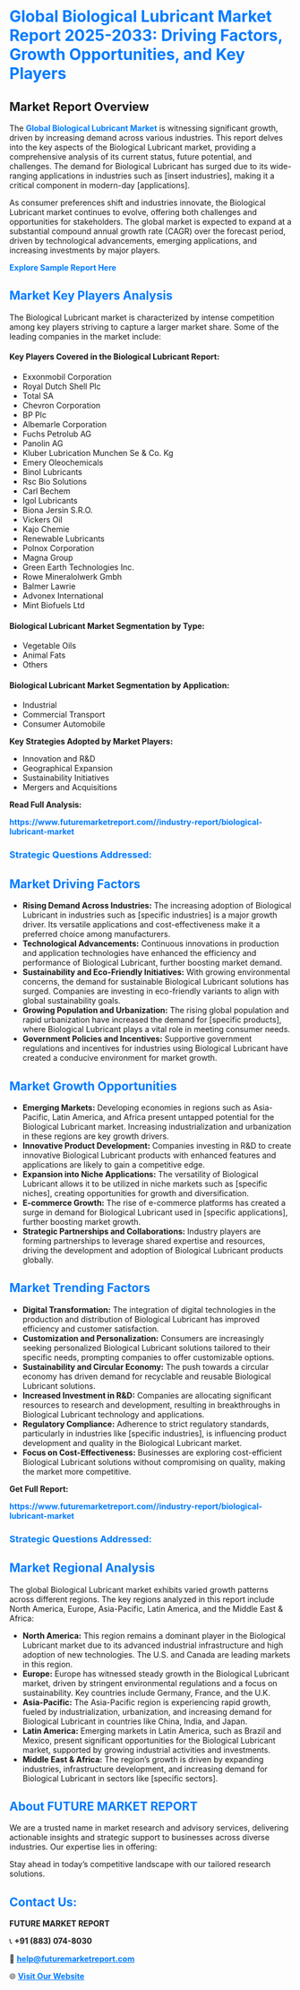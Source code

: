 <h1 style="color: #007BFF;">Global Biological Lubricant Market Report 2025-2033: Driving Factors, Growth Opportunities, and Key Players</h1>

<section id="overview">
<h2>Market Report Overview</h2>
<p>The <a href="https://www.futuremarketreport.com//industry-report/biological-lubricant-market" style="color: #007BFF; text-decoration: none;"><strong>Global Biological Lubricant Market</strong></a> is witnessing significant growth, driven by increasing demand across various industries. This report delves into the key aspects of the Biological Lubricant market, providing a comprehensive analysis of its current status, future potential, and challenges. The demand for Biological Lubricant has surged due to its wide-ranging applications in industries such as [insert industries], making it a critical component in modern-day [applications].</p>
<p>As consumer preferences shift and industries innovate, the Biological Lubricant market continues to evolve, offering both challenges and opportunities for stakeholders. The global market is expected to expand at a substantial compound annual growth rate (CAGR) over the forecast period, driven by technological advancements, emerging applications, and increasing investments by major players.</p>
</section>

<section id="overview">
<p><a href="https://www.futuremarketreport.com//request-sample/reportId=57819" style="color: #007BFF; text-decoration: none;"><strong>Explore Sample Report Here</strong></a></p>
</section>

<section id="key-players">
<h2 style="color: #007BFF;">Market Key Players Analysis</h2>
<p>The Biological Lubricant market is characterized by intense competition among key players striving to capture a larger market share. Some of the leading companies in the market include:</p>
<h4>Key Players Covered in the Biological Lubricant Report:</h4>
<ul><li>Exxonmobil Corporation</li><li>Royal Dutch Shell Plc</li><li>Total SA</li><li>Chevron Corporation</li><li>BP Plc</li><li>Albemarle Corporation</li><li>Fuchs Petrolub AG</li><li>Panolin AG</li><li>Kluber Lubrication Munchen Se &amp; Co. Kg</li><li>Emery Oleochemicals</li><li>Binol Lubricants</li><li>Rsc Bio Solutions</li><li>Carl Bechem</li><li>Igol Lubricants</li><li>Biona Jersin S.R.O.</li><li>Vickers Oil</li><li>Kajo Chemie</li><li>Renewable Lubricants</li><li>Polnox Corporation</li><li>Magna Group</li><li>Green Earth Technologies Inc.</li><li>Rowe Mineralolwerk Gmbh</li><li>Balmer Lawrie</li><li>Advonex International</li><li>Mint Biofuels Ltd</li></ul>
<h4>Biological Lubricant Market Segmentation by Type:</h4>
<ul><li>Vegetable Oils</li><li>Animal Fats</li><li>Others</li></ul>

<h4>Biological Lubricant Market Segmentation by Application:</h4>
<ul><li>Industrial</li><li>Commercial Transport</li><li>Consumer Automobile</li></ul>
<p><strong>Key Strategies Adopted by Market Players:</strong></p>
<ul>
<li>Innovation and R&D</li>
<li>Geographical Expansion</li>
<li>Sustainability Initiatives</li>
<li>Mergers and Acquisitions</li>
</ul>
</section>

<section>
<p><strong>Read Full Analysis: </strong></p><a href="https://www.futuremarketreport.com//industry-report/biological-lubricant-market" style="color: #007BFF; text-decoration: none;"><strong>https://www.futuremarketreport.com//industry-report/biological-lubricant-market</strong></a>
<h3 style="color: #007BFF;">Strategic Questions Addressed:</h3>
</section>

<section id="driving-factors">
<h2 style="color: #007BFF;">Market Driving Factors</h2>
<ul>
<li><strong>Rising Demand Across Industries:</strong> The increasing adoption of Biological Lubricant in industries such as [specific industries] is a major growth driver. Its versatile applications and cost-effectiveness make it a preferred choice among manufacturers.</li>
<li><strong>Technological Advancements:</strong> Continuous innovations in production and application technologies have enhanced the efficiency and performance of Biological Lubricant, further boosting market demand.</li>
<li><strong>Sustainability and Eco-Friendly Initiatives:</strong> With growing environmental concerns, the demand for sustainable Biological Lubricant solutions has surged. Companies are investing in eco-friendly variants to align with global sustainability goals.</li>
<li><strong>Growing Population and Urbanization:</strong> The rising global population and rapid urbanization have increased the demand for [specific products], where Biological Lubricant plays a vital role in meeting consumer needs.</li>
<li><strong>Government Policies and Incentives:</strong> Supportive government regulations and incentives for industries using Biological Lubricant have created a conducive environment for market growth.</li>
</ul>
</section>

<section id="growth-opportunities">
<h2 style="color: #007BFF;">Market Growth Opportunities</h2>
<ul>
<li><strong>Emerging Markets:</strong> Developing economies in regions such as Asia-Pacific, Latin America, and Africa present untapped potential for the Biological Lubricant market. Increasing industrialization and urbanization in these regions are key growth drivers.</li>
<li><strong>Innovative Product Development:</strong> Companies investing in R&D to create innovative Biological Lubricant products with enhanced features and applications are likely to gain a competitive edge.</li>
<li><strong>Expansion into Niche Applications:</strong> The versatility of Biological Lubricant allows it to be utilized in niche markets such as [specific niches], creating opportunities for growth and diversification.</li>
<li><strong>E-commerce Growth:</strong> The rise of e-commerce platforms has created a surge in demand for Biological Lubricant used in [specific applications], further boosting market growth.</li>
<li><strong>Strategic Partnerships and Collaborations:</strong> Industry players are forming partnerships to leverage shared expertise and resources, driving the development and adoption of Biological Lubricant products globally.</li>
</ul>
</section>

<section id="trending-factors">
<h2 style="color: #007BFF;">Market Trending Factors</h2>
<ul>
<li><strong>Digital Transformation:</strong> The integration of digital technologies in the production and distribution of Biological Lubricant has improved efficiency and customer satisfaction.</li>
<li><strong>Customization and Personalization:</strong> Consumers are increasingly seeking personalized Biological Lubricant solutions tailored to their specific needs, prompting companies to offer customizable options.</li>
<li><strong>Sustainability and Circular Economy:</strong> The push towards a circular economy has driven demand for recyclable and reusable Biological Lubricant solutions.</li>
<li><strong>Increased Investment in R&D:</strong> Companies are allocating significant resources to research and development, resulting in breakthroughs in Biological Lubricant technology and applications.</li>
<li><strong>Regulatory Compliance:</strong> Adherence to strict regulatory standards, particularly in industries like [specific industries], is influencing product development and quality in the Biological Lubricant market.</li>
<li><strong>Focus on Cost-Effectiveness:</strong> Businesses are exploring cost-efficient Biological Lubricant solutions without compromising on quality, making the market more competitive.</li>
</ul>
</section>

<section>
<p><strong>Get Full Report: </strong></p><a href="https://www.futuremarketreport.com//industry-report/biological-lubricant-market" style="color: #007BFF; text-decoration: none;"><strong>https://www.futuremarketreport.com//industry-report/biological-lubricant-market</strong></a>
<h3 style="color: #007BFF;">Strategic Questions Addressed:</h3>
</section>


<section id="regional-analysis">
<h2 style="color: #007BFF;">Market Regional Analysis</h2>
<p>The global Biological Lubricant market exhibits varied growth patterns across different regions. The key regions analyzed in this report include North America, Europe, Asia-Pacific, Latin America, and the Middle East & Africa:</p>
<ul>
<li><strong>North America:</strong> This region remains a dominant player in the Biological Lubricant market due to its advanced industrial infrastructure and high adoption of new technologies. The U.S. and Canada are leading markets in this region.</li>
<li><strong>Europe:</strong> Europe has witnessed steady growth in the Biological Lubricant market, driven by stringent environmental regulations and a focus on sustainability. Key countries include Germany, France, and the U.K.</li>
<li><strong>Asia-Pacific:</strong> The Asia-Pacific region is experiencing rapid growth, fueled by industrialization, urbanization, and increasing demand for Biological Lubricant in countries like China, India, and Japan.</li>
<li><strong>Latin America:</strong> Emerging markets in Latin America, such as Brazil and Mexico, present significant opportunities for the Biological Lubricant market, supported by growing industrial activities and investments.</li>
<li><strong>Middle East & Africa:</strong> The region’s growth is driven by expanding industries, infrastructure development, and increasing demand for Biological Lubricant in sectors like [specific sectors].</li>
</ul>
</section>

<footer>
<h2 style="color: #007BFF;">About FUTURE MARKET REPORT</h2>
<p>We are a trusted name in market research and advisory services, delivering actionable insights and strategic support to businesses across diverse industries. Our expertise lies in offering:</p>

<p>Stay ahead in today’s competitive landscape with our tailored research solutions.</p>

<h2 style="color: #007BFF;">Contact Us:</h2>
<p><strong>FUTURE MARKET REPORT</strong></p>
<p>📞 <strong>+91 (883) 074-8030</strong></p>
<p>📧 <strong><a href="mailto:help@futuremarketreport.com" style="color: #007BFF;">help@futuremarketreport.com</a></strong></p>
<p>🌐 <strong><a href="https://www.futuremarketreport.com/" style="color: #007BFF;">Visit Our Website</a></strong></p>
</footer>